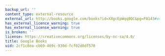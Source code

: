 ```yaml
---
backup_url: ''
content_type: external-resource
external_url: http://books.google.com/books?id=XXgcEpWqq8QC&pg=PA143#v=onepage
has_external_licence_warning: true
has_external_license_warning: true
is_broken: ''
license: https://creativecommons.org/licenses/by-nc-sa/4.0/
title: Google Books
uid: 2cf1c8ea-cb69-469c-930d-fcf02d0df570
---
```


